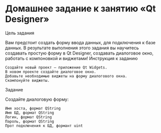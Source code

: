 # Домашнее задание к занятию «Qt Designer»
Цель задания

Вам предстоит создать форму ввода данных, для подключения к базе данных. В результате выполнения этого задания вы научитесь создавать простую форму в Qt Designer, создавать диалоговое окно, работать с компоновкой и виджетами!
Инструкция к заданию

    Создайте новый проект — приложение Qt Widgets.
    В новом проекте создайте диалоговое окно.
    Добавьте необходимые виджеты на форму диалогового окна.
    Скомпонуйте виджеты.

Задание

Создайте диалоговую форму:

    Имя хоста, формат QString
    Имя БД, формат QString
    Логин, формат QString
    Пароль, формат QString
    Прот подключения к БД, формант uint
